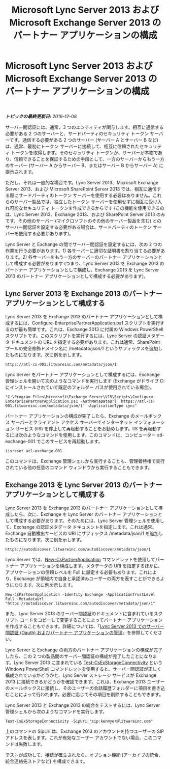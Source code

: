 ﻿---
title: Microsoft Lync Server 2013 および Microsoft Exchange Server 2013 のパートナー アプリケーションの構成
TOCTitle: Microsoft Lync Server 2013 および Microsoft Exchange Server 2013 のパートナー アプリケーションの構成
ms:assetid: 9c3a3054-6201-433f-b128-4c49d3341370
ms:mtpsurl: https://technet.microsoft.com/ja-jp/library/JJ688151(v=OCS.15)
ms:contentKeyID: 49887070
ms.date: 12/10/2016
mtps_version: v=OCS.15
ms.translationtype: HT
---

# Microsoft Lync Server 2013 および Microsoft Exchange Server 2013 のパートナー アプリケーションの構成

 

_**トピックの最終更新日:** 2016-12-08_

サーバー間認証には、通常、3 つのエンティティが関与します。相互に通信する必要がある 2 つのサーバーと、サードパーティのセキュリティ トークン サーバーです。通信する必要がある 2 つのサーバー (サーバー A とサーバー B など) は、通常、最初にトークン サーバーに接続して、相互に信頼されたセキュリティ トークンを取得します。そのセキュリティ トークンが、サーバーが本物であり、信頼できることを保証するための手段として、一方のサーバーからもう一方のサーバー (サーバー A からサーバー B、またはサーバー B からサーバー A) に提示されます。

ただし、それは一般的な場合です。Lync Server 2013、Microsoft Exchange Server 2013、および Microsoft SharePoint Server 2013 では、相互に通信する際にサードパーティのトークン サーバーを使用する必要はありません。これらのサーバー製品では、独立したトークン サーバーを使用せずに相互に受け入れ可能なセキュリティ トークンを作成できるからです (この機能を使用できるのは、Lync Server 2013、Exchange 2013、および SharePoint Server 2013 のみです。その他のサーバー (マイクロソフトのその他のサーバー製品を含む) とのサーバー間認証を設定する必要がある場合は、サードパーティのトークン サーバーを使用する必要があります)。

Lync Server と Exchange の間でサーバー間認証を設定するには、次の 2 つの作業を行う必要があります。1) 各サーバーに適切な証明書を割り当てる必要があります。2) 各サーバーをもう一方のサーバーのパートナー アプリケーションとして構成する必要があります (つまり、Lync Server 2013 を Exchange 2013 のパートナー アプリケーションとして構成し、Exchange 2013 を Lync Server 2013 のパートナー アプリケーションとして構成する必要があります)。

## Lync Server 2013 を Exchange 2013 のパートナー アプリケーションとして構成する

Lync Server 2013 を Exchange 2013 のパートナー アプリケーションとして構成するには、Configure-EnterprisePartnerApplication.ps1 スクリプトを実行するのが最も簡単です。これは、Exchange 2013 に付属の Windows PowerShell スクリプトです。このスクリプトを実行するには、Lync Server の認証メタデータ ドキュメントの URL を指定する必要があります。これは通常、SharePoint プールの完全修飾ドメイン名に /metadata/json/1 というサフィックスを追加したものになります。次に例を示します。

    https://atl-cs-001.litwareinc.com/metadata/json/1

Lync Server をパートナー アプリケーションとして構成するには、Exchange 管理シェルを開いて次のようなコマンドを実行します (Exchange がドライブ C: にインストールされていて既定のフォルダー パスが使用されている場合)。

    "C:\Program Files\Microsoft\Exchange Server\V15\Scripts\Configure-EnterprisePartnerApplication.ps1 -AuthMetaDataUrl 'https://atl-cs-001.litwareinc.com/metadata/json/1' -ApplicationType Lync"

パートナー アプリケーションの構成が完了したら、Exchange のメールボックス サーバーとクライアント アクセス サーバーでインターネット インフォメーション サービス (IIS) を停止して再起動することをお勧めします。IIS を再起動するには次のようなコマンドを使用します。このコマンドは、コンピューター atl-exchange-001 でこのサービスを再起動します。

    iisreset atl-exchange-001

このコマンドは、Exchange 管理シェルから実行することも、管理者特権で実行されている他の任意のコマンド ウィンドウから実行することもできます。

## Exchange 2013 を Lync Server 2013 のパートナー アプリケーションとして構成する

Lync Server 2013 を Exchange 2013 のパートナー アプリケーションとして構成したら、次に、Exchange を Lync Server のパートナー アプリケーションとして構成する必要があります。そのためには、Lync Server 管理シェルを使用して、Exchange の認証メタデータ ドキュメントを指定します。これは通常、Exchange 自動検出サービスの URI にサフィックス /metadata/json/1 を追加したものになります。次に例を示します。

    https://autodiscover.litwareinc.com/autodiscover/metadata/json/1

Lync Server では、[New-CsPartnerApplication](https://docs.microsoft.com/en-us/powershell/module/skype/New-CsPartnerApplication) コマンドレットを使用してパートナー アプリケーションを構成します。メタデータの URI を指定するほかに、アプリケーションの信頼レベルを Full に設定する必要もあります。これにより、Exchange が領域内で自身と承認済みユーザーの両方を表すことができるようになります。次に例を示します。

    New-CsPartnerApplication -Identity Exchange -ApplicationTrustLevel Full -MetadataUrl "https://autodiscover.litwareinc.com/autodiscover/metadata/json/1"

また、Lync Server 2013 のサーバー間認証のドキュメントに含まれているスクリプト コードをコピーして変更することによってパートナー アプリケーションを作成することもできます。詳細については、「[Lync Server 2013 でのサーバー間認証 (Oauth) およびパートナー アプリケーションの管理](lync-server-2013-managing-server-to-server-authentication-oauth-and-partner-applications.md)」を参照してください。

Lync Server と Exchange の両方のパートナー アプリケーションの構成が完了したら、この 2 つの製品間のサーバー間認証の構成が完了したことになります。Lync Server 2013 に含まれている [Test-CsExStorageConnectivity](https://docs.microsoft.com/en-us/powershell/module/skype/Test-CsExStorageConnectivity) という Windows PowerShell コマンドレットを使用すると、サーバー間認証が正しく構成されているかどうかと、Lync Server ストレージ サービスが Exchange 2013 に接続できるかどうかを確認できます。これは、Exchange 2013 ユーザーのメールボックスに接続し、そのユーザーの会話履歴フォルダーに項目を書き込むことによって行われます。必要に応じてその項目を削除することもできます。

Lync Server 2013 と Exchange 2013 の統合をテストするには、Lync Server 管理シェルから次のようなコマンドを実行します。

    Test-CsExStorageConnectivity -SipUri "sip:kenmyer@litwareinc.com"

上のコマンドの SipUri は、Exchange 2013 のアカウントを持つユーザーの SIP アドレスを表します。これが有効なユーザー アカウントでない場合、このコマンドは失敗します。

テストが成功して、接続が確立されたら、オプション機能 (アーカイブの統合、統合連絡先ストアなど) を構成できます。


